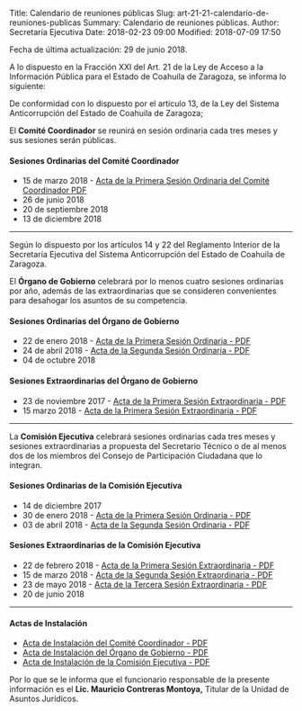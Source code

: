 Title: Calendario de reuniones públicas
Slug: art-21-21-calendario-de-reuniones-publicas
Summary: Calendario de reuniones públicas.
Author: Secretaría Ejecutiva
Date: 2018-02-23 09:00
Modified: 2018-07-09 17:50


Fecha de última actualización: 29 de junio 2018.

A lo dispuesto en la Fracción XXI del Art. 21 de la Ley de Acceso a la
Información Pública para el Estado de Coahuila de Zaragoza, se informa
lo siguiente:

De conformidad con lo dispuesto por el artículo 13, de la Ley del
Sistema Anticorrupción del Estado de Coahuila de Zaragoza;

El **​Comité Coordinador** ​se reunirá en sesión ordinaria cada tres meses y sus
sesiones serán públicas.

#### Sesiones Ordinarias del Comité Coordinador

* 15 de marzo 2018 - [Acta de la Primera Sesión Ordinaria del Comité Coordinador PDF](2018-03-15-primera-sesion-ordinaria-comite-coordinador.pdf)
* 26 de junio 2018
* 20 de septiembre 2018
* 13 de diciembre 2018

---

Según lo dispuesto por los artículos 14 y 22 del Reglamento Interior de
la Secretaría Ejecutiva del Sistema Anticorrupción del Estado de
Coahuila de Zaragoza.

El **Órgano de Gobierno** celebrará por lo menos cuatro sesiones ordinarias
por año, además de las extraordinarias que se consideren convenientes
para desahogar los asuntos de su competencia.

#### Sesiones Ordinarias del Órgano de Gobierno

* 22 de enero 2018 - [Acta de la Primera Sesión Ordinaria - PDF](2018-01-22-primera-sesion-ordinaria-organo-gobierno.pdf)
* 24 de abril 2018 - [Acta de la Segunda Sesión Ordinaria - PDF](2018-04-24-segunda-sesion-ordinaria-organo-de-gobierno.pdf)
* 04 de octubre 2018

#### Sesiones Extraordinarias del Órgano de Gobierno

* 23 de noviembre 2017 - [Acta de la Primera Sesión Extraordinaria - PDF](2017-11-23-primera-sesion-extraordinaria-del-organo-gobierno.pdf)
* 15 marzo 2018 - [Acta de la Primera Sesión Extraordinaria - PDF](2018-03-15-primera-sesion-extraordinaria-organo-de-gobierno.pdf)

---

La **Comisión Ejecutiva** celebrará sesiones ordinarias cada tres meses y
sesiones extraordinarias a propuesta del Secretario Técnico o de al
menos dos de los miembros del Consejo de Participación Ciudadana que lo
integran.

#### Sesiones Ordinarias de la Comisión Ejecutiva

* 14 de diciembre 2017
* 30 de enero 2018 - [Acta de la Primera Sesión Ordinaria - PDF](2018-01-30-primera-sesion-ordinaria-comision-ejecutiva.pdf)
* 03 de abril 2018 - [Acta de la Segunda Sesión Ordinaria - PDF](2018-04-03-segunda-sesion-ordinaria-comision-ejecutiva.pdf)

#### Sesiones Extraordinarias de la Comisión Ejecutiva

* 22 de febrero 2018 - [Acta de la Primera Sesión Extraordinaria - PDF](2018-02-22-primera-sesion-extraordinaria-comision-ejecutiva.pdf)
* 15 de marzo 2018 - [Acta de la Segunda Sesión Extraordinaria - PDF](2018-03-15-segunda-sesion-extraordinaria-comision-ejecutiva.pdf)
* 23 de mayo 2018 - [Acta de la Tercera Sesión Extraordinaria - PDF](2018-05-23-tercera-sesion-extraordinaria-comision-ejecutiva.pdf)
* 20 de junio 2018

---

#### Actas de Instalación

* [Acta de Instalación del Comité Coordinador - PDF](2017-10-25-acta-instalacion-comite-coordinador.pdf)
* [Acta de Instalación del Órgano de Gobierno - PDF](2017-10-25-acta-instalacion-organo-de-gobierno.pdf)
* [Acta de Instalación de la Comisión Ejecutiva - PDF](2017-12-14-acta-instalacion-comision-ejecutiva.pdf)

Por lo que se le informa que el funcionario responsable de la presente
información es el **Lic. Mauricio Contreras Montoya,** Titular de la
Unidad de Asuntos Jurídicos.
